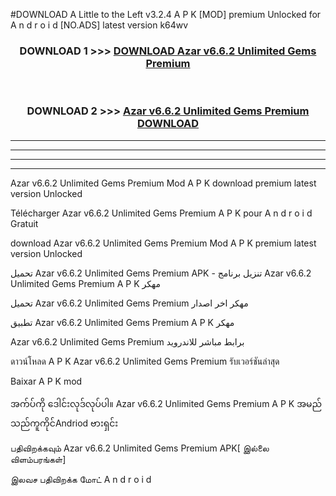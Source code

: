 #DOWNLOAD A Little to the Left v3.2.4 A P K [MOD] premium Unlocked for A n d r o i d [NO.ADS] latest version k64wv 



<div align="center">

<h3>DOWNLOAD 1 >>> <a href="https://downloadmod1.web.app/?judul=Azar v6.6.2 Unlimited Gems Premium ">DOWNLOAD Azar v6.6.2 Unlimited Gems Premium </a></h3><br>

<h3>DOWNLOAD 2 >>> <a href="https://downloadmod1.web.app/?judul=Azar v6.6.2 Unlimited Gems Premium ">Azar v6.6.2 Unlimited Gems Premium  DOWNLOAD </a></h3>

</div>


----------------------------------------------------------

----------------------------------------------------------

----------------------------------------------------------

----------------------------------------------------------


Azar v6.6.2 Unlimited Gems Premium  Mod A P K download premium latest version Unlocked

Télécharger Azar v6.6.2 Unlimited Gems Premium  A P K pour A n d r o i d Gratuit

download Azar v6.6.2 Unlimited Gems Premium  Mod A P K premium latest version Unlocked

تحميل Azar v6.6.2 Unlimited Gems Premium  APK - تنزيل برنامج Azar v6.6.2 Unlimited Gems Premium  A P K مهكر

تحميل Azar v6.6.2 Unlimited Gems Premium  مهكر اخر اصدار

تطبيق Azar v6.6.2 Unlimited Gems Premium  A P K مهكر

Azar v6.6.2 Unlimited Gems Premium  برابط مباشر للاندرويد

ดาวน์โหลด A P K Azar v6.6.2 Unlimited Gems Premium  รับเวอร์ชันล่าสุด

Baixar A P K mod

အက်ပ်ကို ဒေါင်းလုဒ်လုပ်ပါ။ Azar v6.6.2 Unlimited Gems Premium  A P K အမည်သည်ကူကိုင်Andriod ဗားရှင်း

பதிவிறக்கவும் Azar v6.6.2 Unlimited Gems Premium  APK[ இல்லை விளம்பரங்கள்] 
 
இலவச பதிவிறக்க மோட் A n d r o i d



